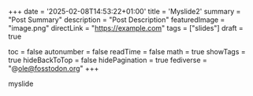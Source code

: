 +++
date = '2025-02-08T14:53:22+01:00'
title = 'Myslide2'
summary = "Post Summary"
description = "Post Description"
featuredImage = "image.png"
directLink = "https://example.com"
tags = ["slides"]
draft = true

toc = false
autonumber = false
readTime = false
math = true
showTags = true
hideBackToTop = false
hidePagination = true
fediverse = "@ole@fosstodon.org"
+++

myslide
